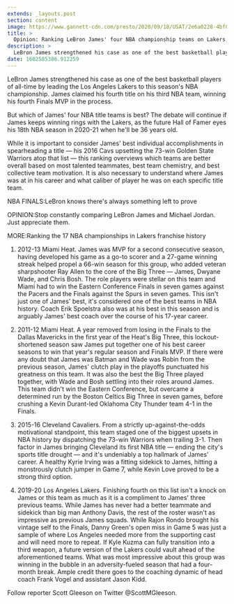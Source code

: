 ```yaml
--- 
extends: _layouts.post 
section: content 
image: https://www.gannett-cdn.com/presto/2020/09/18/USAT/2e6a0228-4bf0-4593-b678-2aac4adb88bf-2020-09-17_LeBron_AD.jpg?crop=1578,888,x537,y29&width=1578&height=888&format=pjpg&auto=webp 
title: > 
  Opinion: Ranking LeBron James' four NBA championship teams on Lakers, Heat and Cavaliers 
description: > 
  LeBron James strengthened his case as one of the best basketball players of all-time by leading the Los Angeles Lakers to this season's NBA championship.James claimed his fourth title on his third NBA team, winning his fourth Finals MVP in the process.But which of James' four NBA title teams is best?This isn't just one of James' best, it's considered one of the best teams in NBA history.Then factor in James bringing Cleveland its first NBA title — ending the city's sports title drought — and it's undeniably a top hallmark of James' career. 
date: 1602585386.912259 
--- 
```

LeBron James strengthened his case as one of the best basketball players of all-time by leading the Los Angeles Lakers to this season's NBA championship. James claimed his fourth title on his third NBA team, winning his fourth Finals MVP in the process.

But which of James' four NBA title teams is best? The debate will continue if James keeps winning rings with the Lakers, as the future Hall of Famer eyes his 18th NBA season in 2020-21 when he'll be 36 years old.

While it is important to consider James' best individual accomplishments in spearheading a title — his 2016 Cavs upsetting the 73-win Golden State Warriors atop that list — this ranking overviews which teams are better overall based on most talented teammates, best team chemistry, and best collective team motivation. It is also necessary to understand where James was at in his career and what caliber of player he was on each specific title team.

NBA FINALS:LeBron knows there's always something left to prove

OPINION:Stop constantly comparing LeBron James and Michael Jordan. Just appreciate them.

MORE:Ranking the 17 NBA championships in Lakers franchise history

1. 2012-13 Miami Heat. James was MVP for a second consecutive season, having developed his game as a go-to scorer and a 27-game winning streak helped propel a 66-win season for this group, who added veteran sharpshooter Ray Allen to the core of the Big Three — James, Dwyane Wade, and Chris Bosh. The role players were stellar on this team and Miami had to win the Eastern Conference Finals in seven games against the Pacers and the Finals against the Spurs in seven games. This isn't just one of James' best, it's considered one of the best teams in NBA history. Coach Erik Spoelstra also was at his best in this season and is arguably James' best coach over the course of his 17-year career.

2. 2011-12 Miami Heat. A year removed from losing in the Finals to the Dallas Mavericks in the first year of the Heat's Big Three, this lockout-shortened season saw James put together one of his best career seasons to win that year's regular season and Finals MVP. If there were any doubt that James was Batman and Wade was Robin from the previous season, James' clutch play in the playoffs punctuated his greatness on this team. It was also the best the Big Three played together, with Wade and Bosh settling into their roles around James. This team didn't win the Eastern Conference, but overcame a determined run by the Boston Celtics Big Three in seven games, before crushing a Kevin Durant-led Oklahoma City Thunder team 4-1 in the Finals.

3. 2015-16 Cleveland Cavaliers. From a strictly up-against-the-odds motivational standpoint, this team staged one of the biggest upsets in NBA history by dispatching the 73-win Warriors when trailing 3-1. Then factor in James bringing Cleveland its first NBA title — ending the city's sports title drought — and it's undeniably a top hallmark of James' career. A healthy Kyrie Irving was a fitting sidekick to James, hitting a monstrously clutch jumper in Game 7, while Kevin Love proved to be a strong third option.

4. 2019-20 Los Angeles Lakers. Finishing fourth on this list isn't a knock on James or this team as much as it is a compliment to James' three previous teams. While James has never had a better teammate and sidekick than big man Anthony Davis, the rest of the roster wasn't as impressive as previous James squads. While Rajon Rondo brought his vintage self to the Finals, Danny Green's open miss in Game 5 was just a sample of where Los Angeles needed more from the supporting cast and will need more to repeat. If Kyle Kuzma can fully transition into a third weapon, a future version of the Lakers could vault ahead of the aforementioned teams. What was most impressive about this group was winning in the bubble in an adversity-fueled season that had a four-month break. Ample credit there goes to the coaching dynamic of head coach Frank Vogel and assistant Jason Kidd.

Follow reporter Scott Gleeson on Twitter @ScottMGleeson.